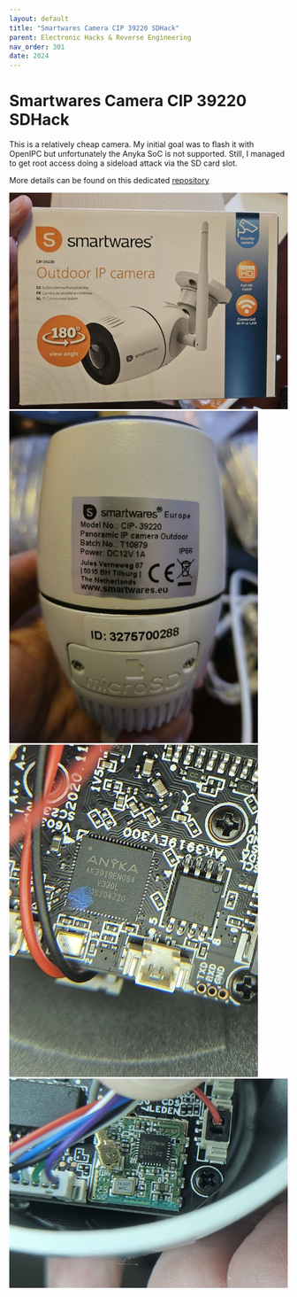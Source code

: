 ```yaml
---
layout: default
title: "Smartwares Camera CIP 39220 SDHack"
parent: Electronic Hacks & Reverse Engineering
nav_order: 301
date: 2024
---
```


# Smartwares Camera CIP 39220 SDHack

This is a relatively cheap camera. My initial goal was to flash it with OpenIPC but unfortunately the Anyka SoC is not supported.
Still, I managed to get root access doing a sideload attack via the SD card slot.

More details can be found on this dedicated [repository](https://github.com/cat101/Smartwares-CIP-39220-SDHack)

![alt text](images/20230711_215308_resized.jpg) 
![alt text](images/20230711_215600_resized.jpg) 
![alt text](images/Internals_04_resized.jpg) 
![alt text](images/Internals_06_resized.jpg)
